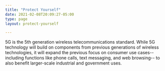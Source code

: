 ```yaml
---
title: "Protect Yourself"
date: 2021-02-08T20:09:27-05:00
type: page
layout: protect-yourself

---
```

5G is the 5th generation wireless telecommunications standard. While 5G technology will build on components from previous generations of wireless technologies, it will expand the previous focus on consumer use cases--including functions like phone calls, text messaging, and web browsing-- to also benefit larger-scale industrial and government uses.

